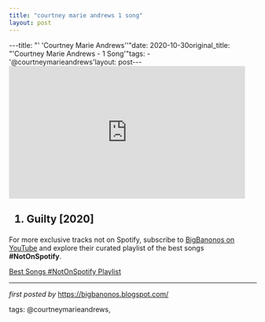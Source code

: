 ```yaml
---
title: "courtney marie andrews 1 song"
layout: post
---
```

---title: "' 'Courtney Marie Andrews''"date: 2020-10-30original_title: "'Courtney Marie Andrews - 1 Song'"tags:  - '@courtneymarieandrews'layout: post---<iframe frameborder="0" height="270" src="https://www.youtube.com/embed/wz4YY_S3D-g" width="480"></iframe><h2><ol><li>Guilty [2020]</li></ol></h2><!--Subscribe and Playlist Links--><div>    <p>For more exclusive tracks not on Spotify, subscribe to <a href="https://www.youtube.com/@BigBanonos" target="_blank">BigBanonos on YouTube</a> and explore their curated playlist of the best songs <strong>#NotOnSpotify</strong>.</p>    <p><a href="https://www.youtube.com/playlist?list=PLtuNtuTatqI0kFahUCbtbfenC_ET5O_tr" target="_blank">Best Songs #NotOnSpotify Playlist<br /></a></p></div><hr /><p><em>first posted by</em> <a href="https://bigbanonos.blogspot.com/" rel="noopener" target="_new">https://bigbanonos.blogspot.com/</a></p><p>tags: @courtneymarieandrews,</p>